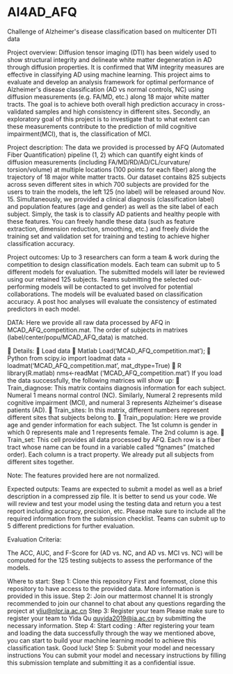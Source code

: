 # AI4AD_AFQ
 
Challenge of Alzheimer's disease classification based on multicenter DTI data

Project overview:
Diffusion tensor imaging (DTI) has been widely used to show structural integrity and delineate white matter degeneration in AD through diffusion properties. It is confirmed that WM integrity measures are effective in classifying AD using machine learning.
This project aims to evaluate and develop an analysis framework for optimal performance of Alzheimer's disease classification (AD vs normal controls, NC) using diffusion measurements (e.g. FA/MD, etc.) along 18 major white matter tracts. The goal is to achieve both overall high prediction accuracy in cross-validated samples and high consistency in different sites. Secondly, an exploratory goal of this project is to investigate that to what extent can these measurements contribute to the prediction of mild cognitive impairment(MCI), that is, the classification of MCI.

Project description:
The data we provided is processed by AFQ (Automated Fiber Quantification) pipeline (1, 2) which can quantify eight kinds of diffusion measurements (including FA/MD/RD/AD/CL/curvature/ torsion/volume) at multiple locations (100 points for each fiber) along the trajectory of 18 major white matter tracts. Our dataset contains 825 subjects across seven different sites in which 700 subjects are provided for the users to train the models, the left 125 (no label) will be released around Nov. 15. Simultaneously, we provided a clinical diagnosis (classification label) and population features (age and gender) as well as the site label of each subject. 
Simply, the task is to classify AD patients and healthy people with these features. You can freely handle these data (such as feature extraction, dimension reduction, smoothing, etc.) and freely divide the training set and validation set for training and testing to achieve higher classification accuracy.

Project outcomes:
Up to 3 researchers can form a team & work during the competition to design classification models. Each team can submit up to 5 different models for evaluation. The submitted models will later be reviewed using our retained 125 subjects. Teams submitting the selected out-performing models will be contacted to get involved for potential collaborations.
The models will be evaluated based on classification accuracy. A post hoc analyses will evaluate the consistency of estimated predictors in each model. 

DATA:
Here we provide all raw data processed by AFQ in MCAD_AFQ_competition.mat. The order of subjects in matrixes (label/center/popu/MCAD_AFQ_data) is matched.

	Details:
	Load data
	Matlab
Load(‘MCAD_AFQ_competition.mat’);
	Python
from scipy.io import loadmat
data = loadmat(‘MCAD_AFQ_competition.mat’, mat_dtype=True)
	R
library(R.matlab)
nms<-readMat (‘MCAD_AFQ_competition.mat’)
If you load the data successfully, the following matrices will show up:
	Train_diagnose: 
This matrix contains diagnosis information for each subject. Numeral 1 means normal control (NC). Similarly, Numeral 2 represents mild cognitive impairment (MCI), and numeral 3 represents Alzheimer's disease patients (AD).
	Train_sites:
In this matrix, different numbers represent different sites that subjects belong to.
	Train_population:
Here we provide age and gender information for each subject. The 1st column is gender in which 0 represents male and 1 represents female. The 2nd column is age.
	Train_set:
This cell provides all data processed by AFQ. Each row is a fiber tract whose name can be found in a variable called “fgnames” (matched order). Each column is a tract property. We already put all subjects from different sites together.

Note: The features provided here are not normalized.

Expected outputs:
Teams are expected to submit a model as well as a brief description in a compressed zip file. It is better to send us your code. We will review and test your model using the testing data and return you a test report including accuracy, precision, etc. Please make sure to include all the required information from the submission checklist. Teams can submit up to 5 different predictions for further evaluation.

Evaluation Criteria:

The ACC, AUC, and F-Score for (AD vs. NC, and AD vs. MCI vs. NC) will be computed for the 125 testing subjects to assess the performance of the models.

Where to start:
Step 1: Clone this repository
First and foremost, clone this repository to have access to the provided data. More information is provided in this issue.
Step 2: Join our mattermost channel
It is strongly recommended to join our channel to chat about any questions regarding the project at yliu@nlpr.ia.ac.cn
Step 3: Register your team
Please make sure to register your team to Yida Qu quyida2019@ia.ac.cn by submitting the necessary information.
Step 4: Start coding :
After registering your team and loading the data successfully through the way we mentioned above, you can start to build your machine learning model to achieve this classification task. Good luck!
Step 5: Submit your model and necessary instructions 
You can submit your model and necessary instructions by filling this submission template and submitting it as a confidential issue.
